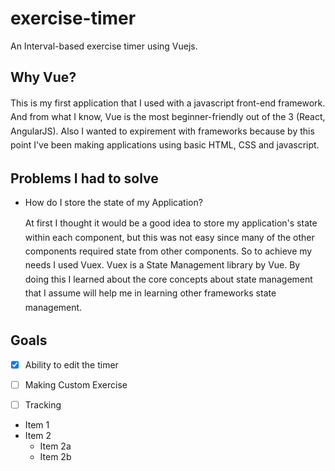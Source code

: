 # exercise-timer
An Interval-based exercise timer using Vuejs.

## Why Vue?
  <p style="line-height: 1.4rem;">This is my first application that I used with a javascript front-end framework. And from what I know, Vue is the most beginner-friendly out of the 3 (React, AngularJS). Also I wanted to expirement with frameworks because by this point I've been making applications using basic HTML, CSS and javascript.</p>


## Problems I had to solve

* How do I store the state of my Application? <br>
  <p style="line-height: 1.4rem;">At first I thought it would be a good idea to store my application's state within each component, but this was not easy since many of the other components required state from other components. So to achieve my needs I used Vuex. Vuex is a State Management library by Vue. By doing this I learned about the core concepts about state management that I assume will help me in learning other frameworks state management. </p>



## Goals 

- [x] Ability to edit the timer
- [ ] Making Custom Exercise 
- [ ] Tracking 


* Item 1
* Item 2
  * Item 2a
  * Item 2b
